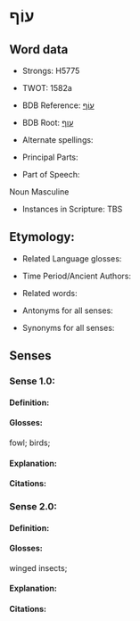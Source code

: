 # עוֹף

<!-- Status: S2="NeedsEdits" -->
<!-- Lexica used for edits:   -->

## Word data

* Strongs: H5775

* TWOT: 1582a

* BDB Reference: [עוֹף](rc://en/bdb/dict/p.bk.ab)

* BDB Root: [עוף](rc://en/bdb/dict/p.bk.aa)

* Alternate spellings:

* Principal Parts:

* Part of Speech:

Noun Masculine

* Instances in Scripture: TBS

## Etymology:

* Related Language glosses:

* Time Period/Ancient Authors:

* Related words:

* Antonyms for all senses:

* Synonyms for all senses:

## Senses

### Sense 1.0:

#### Definition:

#### Glosses:

fowl; birds; 

#### Explanation:

#### Citations:



### Sense 2.0:

#### Definition:

#### Glosses:

winged insects; 

#### Explanation:

#### Citations:



